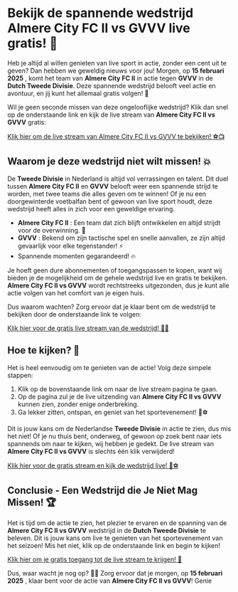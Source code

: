 # Bekijk de spannende wedstrijd Almere City FC II vs GVVV live gratis! 🚀

Heb je altijd al willen genieten van live sport in actie, zonder een cent uit te geven? Dan hebben we geweldig nieuws voor jou! Morgen, op **15 februari 2025** , komt het team van **Almere City FC II** in actie tegen **GVVV** in de **Dutch Tweede Divisie**. Deze spannende wedstrijd belooft veel actie en avontuur, en jij kunt het allemaal gratis volgen! 🎉

Wil je geen seconde missen van deze ongelooflijke wedstrijd? Klik dan snel op de onderstaande link en kijk de live stream van **Almere City FC II vs GVVV** gratis:

[Klik hier om de live stream van Almere City FC II vs GVVV te bekijken! ⚽️📺](https://tinyurl.com/livestreamfreeo?st=Almere+City+FC+II+vs+GVVV&si=ghc)

## Waarom je deze wedstrijd niet wilt missen! 💥

De **Tweede Divisie** in Nederland is altijd vol verrassingen en talent. Dit duel tussen **Almere City FC II** en **GVVV** belooft weer een spannende strijd te worden, met twee teams die alles geven om te winnen! Of je nu een doorgewinterde voetbalfan bent of gewoon van live sport houdt, deze wedstrijd heeft alles in zich voor een geweldige ervaring.

- **Almere City FC II** : Een team dat zich blijft ontwikkelen en altijd strijdt voor de overwinning. 💪
- **GVVV** : Bekend om zijn tactische spel en snelle aanvallen, ze zijn altijd gevaarlijk voor elke tegenstander! ⚡️
- Spannende momenten gegarandeerd! 🔥

Je hoeft geen dure abonnementen of toegangspassen te kopen, want wij bieden je de mogelijkheid om de gehele wedstrijd live en gratis te bekijken. **Almere City FC II vs GVVV** wordt rechtstreeks uitgezonden, dus je kunt alle actie volgen van het comfort van je eigen huis.

Dus waarom wachten? Zorg ervoor dat je klaar bent om de wedstrijd te bekijken door de onderstaande link te volgen:

[Klik hier voor de gratis live stream van de wedstrijd! 🎉📱](https://tinyurl.com/livestreamfreeo?st=Almere+City+FC+II+vs+GVVV&si=ghc)

## Hoe te kijken? 🎥

Het is heel eenvoudig om te genieten van de actie! Volg deze simpele stappen:

1. Klik op de bovenstaande link om naar de live stream pagina te gaan.
2. Op de pagina zul je de live uitzending van **Almere City FC II vs GVVV** kunnen zien, zonder enige onderbreking.
3. Ga lekker zitten, ontspan, en geniet van het sportevenement! 🍿⚽️

Dit is jouw kans om de Nederlandse **Tweede Divisie** in actie te zien, dus mis het niet! Of je nu thuis bent, onderweg, of gewoon op zoek bent naar iets spannends om naar te kijken, wij hebben je gedekt. De live stream van **Almere City FC II vs GVVV** is slechts één klik verwijderd!

[Klik hier voor de gratis stream en kijk de wedstrijd live! 🚀⚽️](https://tinyurl.com/livestreamfreeo?st=Almere+City+FC+II+vs+GVVV&si=ghc)

## Conclusie - Een Wedstrijd die Je Niet Mag Missen! 🏆

Het is tijd om de actie te zien, het plezier te ervaren en de spanning van de **Almere City FC II vs GVVV** wedstrijd in de **Dutch Tweede Divisie** te beleven. Dit is jouw kans om live te genieten van het sportevenement van het seizoen! Mis het niet, klik op de onderstaande link en begin te kijken!

[Klik hier om je gratis toegang tot de live stream te krijgen! 🎉](https://tinyurl.com/livestreamfreeo?st=Almere+City+FC+II+vs+GVVV&si=ghc)

Dus, waar wacht je nog op? 🏃‍♂️ Zorg ervoor dat je morgen, op **15 februari 2025** , klaar bent voor de actie van **Almere City FC II vs GVVV**! Genie
